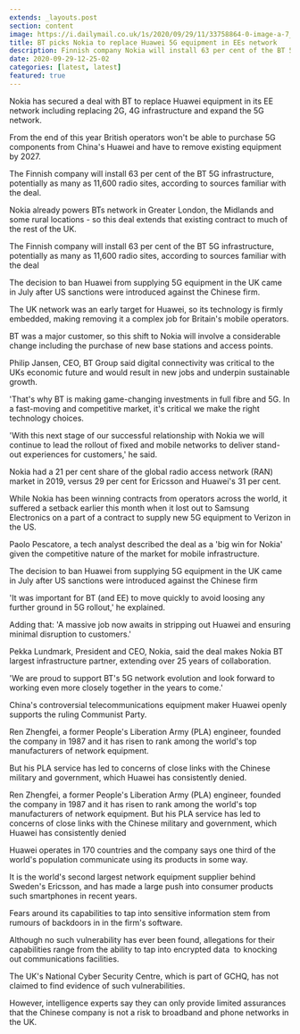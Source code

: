```yaml
---
extends: _layouts.post
section: content
image: https://i.dailymail.co.uk/1s/2020/09/29/11/33758864-0-image-a-7_1601374803670.jpg 
title: BT picks Nokia to replace Huawei 5G equipment in EEs network 
description: Finnish company Nokia will install 63 per cent of the BT 5G infrastructure, potentially as many as 11,600 radio sites, according to sources familiar with the deal. 
date: 2020-09-29-12-25-02 
categories: [latest, latest] 
featured: true 
--- 
```

Nokia has secured a deal with BT to replace Huawei equipment in its EE network including replacing 2G, 4G infrastructure and expand the 5G network. 

From the end of this year British operators won't be able to purchase 5G components from China's Huawei and have to remove existing equipment by 2027. 

The Finnish company will install 63 per cent of the BT 5G infrastructure, potentially as many as 11,600 radio sites, according to sources familiar with the deal. 

Nokia already powers BTs network in Greater London, the Midlands and some rural locations - so this deal extends that existing contract to much of the rest of the UK.    

The Finnish company will install 63 per cent of the BT 5G infrastructure, potentially as many as 11,600 radio sites, according to sources familiar with the deal

The decision to ban Huawei from supplying 5G equipment in the UK came in July after US sanctions were introduced against the Chinese firm. 

The UK network was an early target for Huawei, so its technology is firmly embedded, making removing it a complex job for Britain's mobile operators.

BT was a major customer, so this shift to Nokia will involve a considerable change including the purchase of new base stations and access points. 

Philip Jansen, CEO, BT Group said digital connectivity was critical to the UKs economic future and would result in new jobs and underpin sustainable growth.

'That's why BT is making game-changing investments in full fibre and 5G. In a fast-moving and competitive market, it's critical we make the right technology choices. 

'With this next stage of our successful relationship with Nokia we will continue to lead the rollout of fixed and mobile networks to deliver stand-out experiences for customers,' he said.

Nokia had a 21 per cent share of the global radio access network (RAN) market in 2019, versus 29 per cent for Ericsson and Huawei's 31 per cent.

While Nokia has been winning contracts from operators across the world, it suffered a setback earlier this month when it lost out to Samsung Electronics on a part of a contract to supply new 5G equipment to Verizon in the US.

Paolo Pescatore, a tech analyst described the deal as a 'big win for Nokia' given the competitive nature of the market for mobile infrastructure. 

The decision to ban Huawei from supplying 5G equipment in the UK came in July after US sanctions were introduced against the Chinese firm

'It was important for BT (and EE) to move quickly to avoid loosing any further ground in 5G rollout,' he explained.

Adding that: 'A massive job now awaits in stripping out Huawei and ensuring minimal disruption to customers.'

Pekka Lundmark, President and CEO, Nokia, said the deal makes Nokia BT largest infrastructure partner, extending over 25 years of collaboration.

'We are proud to support BT's 5G network evolution and look forward to working even more closely together in the years to come.' 

China's controversial telecommunications equipment maker Huawei openly supports the ruling Communist Party.

Ren Zhengfei, a former People's Liberation Army (PLA) engineer, founded the company in 1987 and it has risen to rank among the world's top manufacturers of network equipment.

But his PLA service has led to concerns of close links with the Chinese military and government, which Huawei has consistently denied. 

Ren Zhengfei, a former People's Liberation Army (PLA) engineer, founded the company in 1987 and it has risen to rank among the world's top manufacturers of network equipment. But his PLA service has led to concerns of close links with the Chinese military and government, which Huawei has consistently denied

Huawei operates in 170 countries and the company says one third of the world's population communicate using its products in some way.

It is the world's second largest network equipment supplier behind Sweden's Ericsson, and has made a large push into consumer products such smartphones in recent years.

Fears around its capabilities to tap into sensitive information stem from rumours of backdoors in in the firm's software.

Although no such vulnerability has ever been found, allegations for their capabilities range from the ability to tap into encrypted data  to knocking out communications facilities.

The UK's National Cyber Security Centre, which is part of GCHQ, has not claimed to find evidence of such vulnerabilities.

However, intelligence experts say they can only provide limited assurances that the Chinese company is not a risk to broadband and phone networks in the UK.

